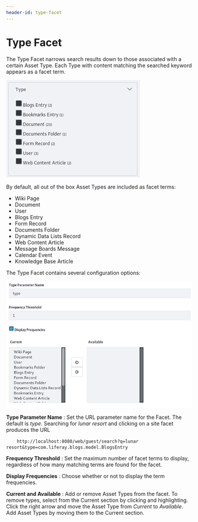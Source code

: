 ```yaml
---
header-id: type-facet
---
```


# Type Facet

The Type Facet narrows search results down to those associated with a certain
Asset Type. Each Type with content matching the searched keyword appears as a
facet term.

![Figure 1: Each Asset Type with matching content is a Type Facet term.](../../../images/search-type-facet.png)

By default, all out of the box Asset Types are included as facet terms:

- Wiki Page
- Document
- User
- Blogs Entry
- Form Record
- Documents Folder
- Dynamic Data Lists Record
- Web Content Article
- Message Boards Message
- Calendar Event
- Knowledge Base Article

The Type Facet contains several configuration options:

![Figure 2: The Type Facet is configurable.](../../../images/search-type-facet-config.png)

**Type Parameter Name**
: Set the URL parameter name for the Facet. The default is *type*. Searching for
*lunar resort* and clicking on a site facet produces the URL

        http://localhost:8080/web/guest/search?q=lunar resort&type=com.liferay.blogs.model.BlogsEntry

**Frequency Threshold**
: Set the maximum number of facet terms to display, regardless of how
many matching terms are found for the facet.

**Display Frequencies**
: Choose whether or not to display the term frequencies.

**Current and Available**
: Add or remove Asset Types from the facet. To remove types, select from the
Current section by clicking and highlighting. Click the right arrow and move the
Asset Type from *Current* to *Available*. Add Asset Types by moving them to the
Current section.

